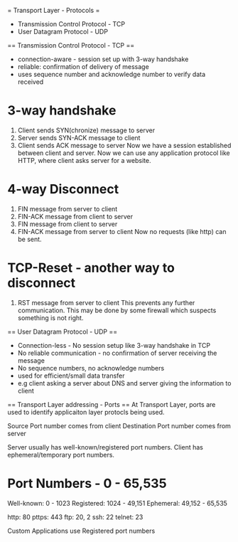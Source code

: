= Transport Layer - Protocols =
- Transmission Control Protocol - TCP
- User Datagram Protocol - UDP

== Transmission Control Protocol - TCP ==
- connection-aware - session set up with 3-way handshake
- reliable: confirmation of delivery of message
- uses sequence number and acknowledge number to verify data received

# 3-way handshake
1. Client sends SYN(chronize) message to server
2. Server sends SYN-ACK message to client
3. Client sends ACK message to server
Now we have a session established between client and server. Now we can use any application protocol like HTTP, where client asks server for a website.

# 4-way Disconnect
1. FIN message from server to client
2. FIN-ACK message from client to server
3. FIN message from client to server
4. FIN-ACK message from server to client
Now no requests (like http) can be sent.

# TCP-Reset - another way to disconnect
1. RST message from server to client
This prevents any further communication. This may be done by some firewall which suspects something is not right.


== User Datagram Protocol - UDP ==
- Connection-less - No session setup like 3-way handshake in TCP
- No reliable communication - no confirmation of server receiving the message
- No sequence numbers, no acknowledge numbers
- used for efficient/small data transfer
- e.g client asking a server about DNS and server giving the information to client

== Transport Layer addressing - Ports ==
At Transport Layer, ports are used to identify applicaiton layer protocls being used.

Source Port number comes from client
Destination Port number comes from server

Server usually has well-known/registered port numbers.
Client has ephemeral/temporary port numbers.

# Port Numbers - 0 - 65,535
Well-known: 0 - 1023
Registered: 1024 - 49,151
Ephemeral: 49,152 - 65,535


http: 80
pttps: 443
ftp: 20, 2
ssh: 22
telnet: 23

Custom Applications use Registered port numbers



